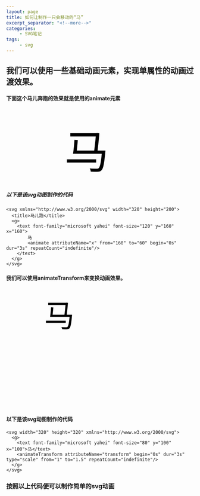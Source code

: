 ```yaml
---
layout: page
title: 如何让制作一只会移动的“马”
excerpt_separator: "<!--more-->"
categories:
     - SVG笔记
tags:
     - svg
---
```


## 我们可以使用一些基础动画元素，实现单属性的动画过渡效果。

#### 下面这个马儿奔跑的效果就是使用的animate元素
<svg xmlns="http://www.w3.org/2000/svg" width="320" height="200">
  <title>马儿跑</title>
  <g> 
    <text font-family="microsoft yahei" font-size="120" y="160" x="160">
		马
	    <animate attributeName="x" from="160" to="60" begin="0s" dur="3s" repeatCount="indefinite"/>
	</text>
  </g>
</svg>

##### 以下是该svg动图制作的代码
```
<svg xmlns="http://www.w3.org/2000/svg" width="320" height="200">
  <title>马儿跑</title>
  <g> 
    <text font-family="microsoft yahei" font-size="120" y="160" x="160">
		马
	    <animate attributeName="x" from="160" to="60" begin="0s" dur="3s" repeatCount="indefinite"/>
	</text>
  </g>
</svg>
```

#### 我们可以使用animateTransform来变换动画效果。
<svg width="320" height="320" xmlns="http://www.w3.org/2000/svg">
  <g> 
    <text font-family="microsoft yahei" font-size="80" y="100" x="100">马</text>
    <animateTransform attributeName="transform" begin="0s" dur="3s"  type="scale" from="1" to="1.5" repeatCount="indefinite"/>
  </g>
</svg>

#### 以下是该svg动图制作的代码
```
<svg width="320" height="320" xmlns="http://www.w3.org/2000/svg">
  <g> 
    <text font-family="microsoft yahei" font-size="80" y="100" x="100">马</text>
    <animateTransform attributeName="transform" begin="0s" dur="3s"  type="scale" from="1" to="1.5" repeatCount="indefinite"/>
  </g>
</svg>
```
### 按照以上代码便可以制作简单的svg动画